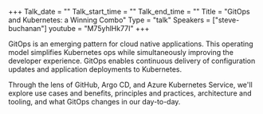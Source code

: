 +++
Talk_date = ""
Talk_start_time = ""
Talk_end_time = ""
Title = "GitOps and Kubernetes: a Winning Combo"
Type = "talk"
Speakers = ["steve-buchanan"]
youtube = "M75yhlHk77I"
+++

GitOps is an emerging pattern for cloud native applications. This operating model simplifies Kubernetes ops while simultaneously improving the developer experience. GitOps enables continuous delivery of configuration updates and application deployments to Kubernetes.

Through the lens of GitHub, Argo CD, and Azure Kubernetes Service, we'll explore use cases and benefits, principles and practices, architecture and tooling, and what GitOps changes in our day-to-day.

